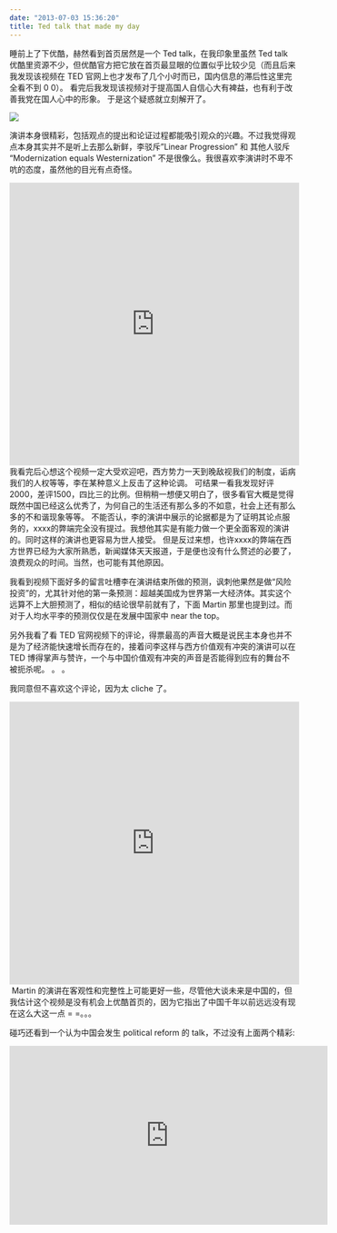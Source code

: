 ```yaml
---
date: "2013-07-03 15:36:20"
title: Ted talk that made my day
---
```


睡前上了下优酷，赫然看到首页居然是一个 Ted talk，在我印象里虽然 Ted talk 优酷里资源不少，但优酷官方把它放在首页最显眼的位置似乎比较少见（而且后来我发现该视频在 TED 官网上也才发布了几个小时而已，国内信息的滞后性这里完全看不到 0 0）。 看完后我发现该视频对于提高国人自信心大有裨益，也有利于改善我党在国人心中的形象。 于是这个疑惑就立刻解开了。

![](https://architech-blog.s3-ap-southeast-1.amazonaws.com/content/images/uploads/2013/07/Screen-Shot-2013-07-02-at-4.19.09-AM.png)

演讲本身很精彩，包括观点的提出和论证过程都能吸引观众的兴趣。不过我觉得观点本身其实并不是听上去那么新鲜，李驳斥”Linear Progression” 和 其他人驳斥 “Modernization equals Westernization” 不是很像么。我很喜欢李演讲时不卑不吭的态度，虽然他的目光有点奇怪。

<center>  
<iframe allowfullscreen="" frameborder="0" height="498" src="http://player.youku.com/embed/XNTc3ODE1ODYw" width="510"></iframe></center>  
我看完后心想这个视频一定大受欢迎吧，西方势力一天到晚敌视我们的制度，诟病我们的人权等等，李在某种意义上反击了这种论调。 可结果一看我发现好评2000，差评1500，四比三的比例。但稍稍一想便又明白了，很多看官大概是觉得既然中国已经这么优秀了，为何自己的生活还有那么多的不如意，社会上还有那么多的不和谐现象等等。 不能否认，李的演讲中展示的论据都是为了证明其论点服务的，xxxx的弊端完全没有提过。我想他其实是有能力做一个更全面客观的演讲的。同时这样的演讲也更容易为世人接受。 但是反过来想，也许xxxx的弊端在西方世界已经为大家所熟悉，新闻媒体天天报道，于是便也没有什么赘述的必要了，浪费观众的时间。当然，也可能有其他原因。

我看到视频下面好多的留言吐槽李在演讲结束所做的预测，讽刺他果然是做“风险投资”的，尤其针对他的第一条预测：超越美国成为世界第一大经济体。其实这个远算不上大胆预测了，相似的结论很早前就有了，下面 Martin 那里也提到过。而对于人均水平李的预测仅仅是在发展中国家中 near the top。

另外我看了看 TED 官网视频下的评论，得票最高的声音大概是说民主本身也并不是为了经济能快速增长而存在的，接着问李这样与西方价值观有冲突的演讲可以在 TED 博得掌声与赞许，一个与中国价值观有冲突的声音是否能得到应有的舞台不被扼杀呢。 。 。

我同意但不喜欢这个评论，因为太 cliche 了。

<center>  
<iframe allowfullscreen="" frameborder="0" height="498" src="http://player.youku.com/embed/XNDE1NjIyOTY4" width="510"></iframe></center>  
  Martin 的演讲在客观性和完整性上可能更好一些，尽管他大谈未来是中国的，但我估计这个视频是没有机会上优酷首页的，因为它指出了中国千年以前远远没有现在这么大这一点 = =。。。

碰巧还看到一个认为中国会发生 political reform 的 talk，不过没有上面两个精彩:

<center></center><center></center><center>  
<iframe allowfullscreen="" frameborder="0" height="315" mozallowfullscreen="" scrolling="no" src="http://embed.ted.com/talks/yasheng_huang.html" webkitallowfullscreen="" width="560"></iframe></center>
